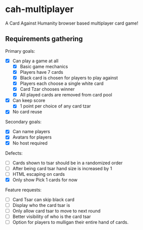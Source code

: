 # cah-multiplayer

A Card Against Humanity browser based multiplayer card game!

## Requirements gathering

Primary goals:

- [x] Can play a game at all
  - [x] Basic game mechanics
  - [x] Players have 7 cards
  - [x] Black card is chosen for players to play against
  - [x] Players each choose a single white card
  - [x] Card Tzar chooses winner
  - [x] All played cards are removed from card pool
- [x] Can keep score
  - [x] 1 point per choice of any card tzar
- [x] No card reuse

Secondary goals:

- [x] Can name players
- [x] Avatars for players
- [x] No host required

Defects:

- [ ] Cards shown to tsar should be in a randomized order
- [ ] After being card tsar hand size is increased by 1
- [ ] HTML escaping on cards
- [x] Only show Pick 1 cards for now

Feature requests:

- [ ] Card Tsar can skip black card
- [ ] Display who the card tsar is
- [ ] Only allow card tsar to move to next round
- [ ] Better visibility of who is the card tsar
- [ ] Option for players to mulligan their entire hand of cards.
